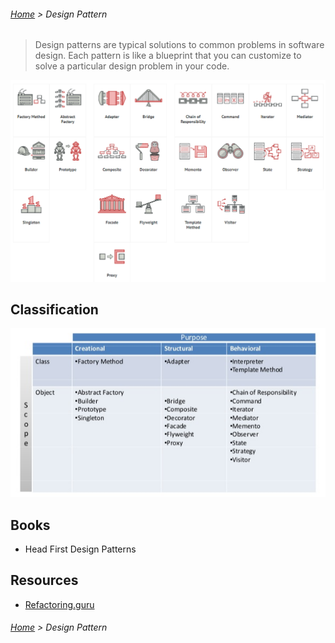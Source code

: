 ###### [Home](../../../README.md) > Design Pattern
> Design patterns are typical solutions to common problems
  in software design. Each pattern is like a blueprint
  that you can customize to solve a particular
  design problem in your code.

![Design Patterns](./images/design_patterns.PNG)

## Classification
![Design Patterns Classification](./images/design_patterns_classification.PNG)

## Books
- Head First Design Patterns

## Resources
- [Refactoring.guru](https://refactoring.guru/design-patterns)

###### [Home](../../../README.md) > Design Pattern
